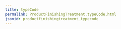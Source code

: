 ```yaml
---
title: typeCode
permalink: ProductFinishingTreatment.typeCode.html
jsonid: productfinishingtreatment_typecode
---
```

